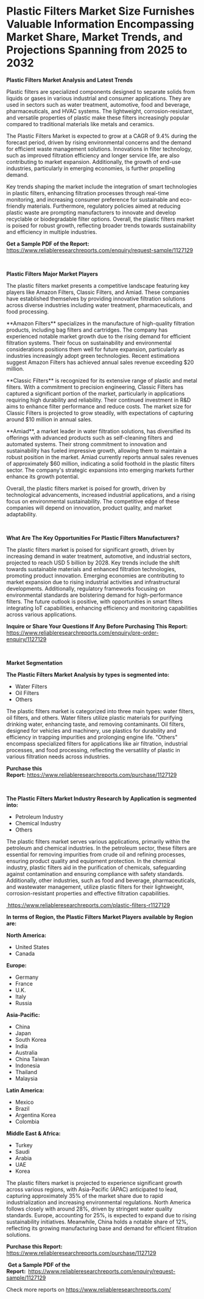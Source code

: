 <p><h1>Plastic Filters Market Size Furnishes Valuable Information Encompassing Market Share, Market Trends, and Projections Spanning from 2025 to 2032</h1></p><p><strong>Plastic Filters Market Analysis and Latest Trends</strong></p>
<p><p>Plastic filters are specialized components designed to separate solids from liquids or gases in various industrial and consumer applications. They are used in sectors such as water treatment, automotive, food and beverage, pharmaceuticals, and HVAC systems. The lightweight, corrosion-resistant, and versatile properties of plastic make these filters increasingly popular compared to traditional materials like metals and ceramics.</p><p>The Plastic Filters Market is expected to grow at a CAGR of 9.4% during the forecast period, driven by rising environmental concerns and the demand for efficient waste management solutions. Innovations in filter technology, such as improved filtration efficiency and longer service life, are also contributing to market expansion. Additionally, the growth of end-use industries, particularly in emerging economies, is further propelling demand.</p><p>Key trends shaping the market include the integration of smart technologies in plastic filters, enhancing filtration processes through real-time monitoring, and increasing consumer preference for sustainable and eco-friendly materials. Furthermore, regulatory policies aimed at reducing plastic waste are prompting manufacturers to innovate and develop recyclable or biodegradable filter options. Overall, the plastic filters market is poised for robust growth, reflecting broader trends towards sustainability and efficiency in multiple industries.</p></p>
<p><strong>Get a Sample PDF of the Report:&nbsp;</strong> <a href="https://www.reliableresearchreports.com/enquiry/request-sample/1127129?utm_campaign=2245&utm_medium=2&utm_source=Github&utm_content=ia&utm_term=10042025&utm_id=plastic-filters">https://www.reliableresearchreports.com/enquiry/request-sample/1127129</a></p>
<p>&nbsp;</p>
<p><strong>Plastic Filters Major Market Players</strong></p>
<p><p>The plastic filters market presents a competitive landscape featuring key players like Amazon Filters, Classic Filters, and Amiad. These companies have established themselves by providing innovative filtration solutions across diverse industries including water treatment, pharmaceuticals, and food processing.</p><p>**Amazon Filters** specializes in the manufacture of high-quality filtration products, including bag filters and cartridges. The company has experienced notable market growth due to the rising demand for efficient filtration systems. Their focus on sustainability and environmental considerations positions them well for future expansion, particularly as industries increasingly adopt green technologies. Recent estimations suggest Amazon Filters has achieved annual sales revenue exceeding $20 million.</p><p>**Classic Filters** is recognized for its extensive range of plastic and metal filters. With a commitment to precision engineering, Classic Filters has captured a significant portion of the market, particularly in applications requiring high durability and reliability. Their continued investment in R&D aims to enhance filter performance and reduce costs. The market size for Classic Filters is projected to grow steadily, with expectations of capturing around $10 million in annual sales.</p><p>**Amiad**, a market leader in water filtration solutions, has diversified its offerings with advanced products such as self-cleaning filters and automated systems. Their strong commitment to innovation and sustainability has fueled impressive growth, allowing them to maintain a robust position in the market. Amiad currently reports annual sales revenues of approximately $60 million, indicating a solid foothold in the plastic filters sector. The company's strategic expansions into emerging markets further enhance its growth potential.</p><p>Overall, the plastic filters market is poised for growth, driven by technological advancements, increased industrial applications, and a rising focus on environmental sustainability. The competitive edge of these companies will depend on innovation, product quality, and market adaptability.</p></p>
<p>&nbsp;</p>
<p><strong>What Are The Key Opportunities For Plastic Filters Manufacturers?</strong></p>
<p><p>The plastic filters market is poised for significant growth, driven by increasing demand in water treatment, automotive, and industrial sectors, projected to reach USD 5 billion by 2028. Key trends include the shift towards sustainable materials and enhanced filtration technologies, promoting product innovation. Emerging economies are contributing to market expansion due to rising industrial activities and infrastructural developments. Additionally, regulatory frameworks focusing on environmental standards are bolstering demand for high-performance filters. The future outlook is positive, with opportunities in smart filters integrating IoT capabilities, enhancing efficiency and monitoring capabilities across various applications.</p></p>
<p><strong>Inquire or Share Your Questions If Any Before Purchasing This Report:</strong> <a href="https://www.reliableresearchreports.com/enquiry/pre-order-enquiry/1127129?utm_campaign=2245&utm_medium=2&utm_source=Github&utm_content=ia&utm_term=10042025&utm_id=plastic-filters">https://www.reliableresearchreports.com/enquiry/pre-order-enquiry/1127129</a></p>
<p>&nbsp;</p>
<p><strong>Market Segmentation</strong></p>
<p><strong>The Plastic Filters Market Analysis by types is segmented into:</strong></p>
<p><ul><li>Water Filters</li><li>Oil Filters</li><li>Others</li></ul></p>
<p><p>The plastic filters market is categorized into three main types: water filters, oil filters, and others. Water filters utilize plastic materials for purifying drinking water, enhancing taste, and removing contaminants. Oil filters, designed for vehicles and machinery, use plastics for durability and efficiency in trapping impurities and prolonging engine life. "Others" encompass specialized filters for applications like air filtration, industrial processes, and food processing, reflecting the versatility of plastic in various filtration needs across industries.</p></p>
<p><strong>Purchase this Report:&nbsp;</strong><a href="https://www.reliableresearchreports.com/purchase/1127129?utm_campaign=2245&utm_medium=2&utm_source=Github&utm_content=ia&utm_term=10042025&utm_id=plastic-filters">https://www.reliableresearchreports.com/purchase/1127129</a></p>
<p>&nbsp;</p>
<p><strong>The Plastic Filters Market Industry Research by Application is segmented into:</strong></p>
<p><ul><li>Petroleum Industry</li><li>Chemical Industry</li><li>Others</li></ul></p>
<p><p>The plastic filters market serves various applications, primarily within the petroleum and chemical industries. In the petroleum sector, these filters are essential for removing impurities from crude oil and refining processes, ensuring product quality and equipment protection. In the chemical industry, plastic filters aid in the purification of chemicals, safeguarding against contamination and ensuring compliance with safety standards. Additionally, other industries, such as food and beverage, pharmaceuticals, and wastewater management, utilize plastic filters for their lightweight, corrosion-resistant properties and effective filtration capabilities.</p></p>
<p><a href="https://www.reliableresearchreports.com/plastic-filters-r1127129?utm_campaign=2245&utm_medium=2&utm_source=Github&utm_content=ia&utm_term=10042025&utm_id=plastic-filters">&nbsp;https://www.reliableresearchreports.com/plastic-filters-r1127129</a></p>
<p><strong>In terms of Region, the Plastic Filters Market Players available by Region are:</strong></p>
<p>
    <p> <strong> North America: </strong>
        <ul>
            <li>United States</li>
            <li>Canada</li>
        </ul>
        </p> 
    <p> <strong> Europe: </strong>
        <ul>
            <li>Germany</li>
            <li>France</li>
            <li>U.K.</li>
            <li>Italy</li>
            <li>Russia</li>
        </ul>
        </p> 
    <p> <strong> Asia-Pacific: </strong>
        <ul>
            <li>China</li>
            <li>Japan</li>
            <li>South Korea</li>
            <li>India</li>
            <li>Australia</li>
            <li>China Taiwan</li>
            <li>Indonesia</li>
            <li>Thailand</li>
            <li>Malaysia</li>
        </ul>
        </p> 
    <p> <strong> Latin America: </strong>
        <ul>
            <li>Mexico</li>
            <li>Brazil</li>
            <li>Argentina Korea</li>
            <li>Colombia</li>
        </ul>
        </p> 
    <p> <strong> Middle East & Africa: </strong>
        <ul>
            <li>Turkey</li>
            <li>Saudi</li>
            <li>Arabia</li>
            <li>UAE</li>
            <li>Korea</li>
        </ul>
    </p>
    </p>
<p><p>The plastic filters market is projected to experience significant growth across various regions, with Asia-Pacific (APAC) anticipated to lead, capturing approximately 35% of the market share due to rapid industrialization and increasing environmental regulations. North America follows closely with around 28%, driven by stringent water quality standards. Europe, accounting for 25%, is expected to expand due to rising sustainability initiatives. Meanwhile, China holds a notable share of 12%, reflecting its growing manufacturing base and demand for efficient filtration solutions.</p></p>
<p><strong>Purchase this Report: </strong><a href="https://www.reliableresearchreports.com/purchase/1127129?utm_campaign=2245&utm_medium=2&utm_source=Github&utm_content=ia&utm_term=10042025&utm_id=plastic-filters">https://www.reliableresearchreports.com/purchase/1127129</a></p>
<p>&nbsp;<strong>Get a Sample PDF of the Report:&nbsp;&nbsp;</strong><a href="https://www.reliableresearchreports.com/enquiry/request-sample/1127129?utm_campaign=2245&utm_medium=2&utm_source=Github&utm_content=ia&utm_term=10042025&utm_id=plastic-filters">https://www.reliableresearchreports.com/enquiry/request-sample/1127129</a></p>
<p><strong></strong></p>
<p>Check more reports on <a href="https://www.reliableresearchreports.com/?utm_campaign=2245&utm_medium=2&utm_source=Github&utm_content=ia&utm_term=10042025&utm_id=plastic-filters">https://www.reliableresearchreports.com/</a></p>